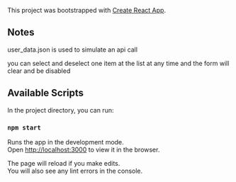 This project was bootstrapped with [Create React App](https://github.com/facebook/create-react-app).

## Notes

user_data.json is used to simulate an api call

you can select and deselect one item at the list at any time and the form will clear and be disabled

## Available Scripts

In the project directory, you can run:

### `npm start`

Runs the app in the development mode.<br />
Open [http://localhost:3000](http://localhost:3000) to view it in the browser.

The page will reload if you make edits.<br />
You will also see any lint errors in the console.

